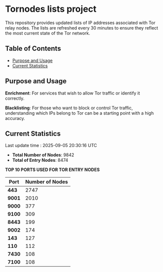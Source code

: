 # Tornodes lists project

This repository provides updated lists of IP addresses associated with Tor relay nodes. The lists are refreshed every 30 minutes to ensure they reflect the most current state of the Tor network.

## Table of Contents

- [Purpose and Usage](#purpose-and-usage)
- [Current Statistics](#current-statistics)


## Purpose and Usage

**Enrichment**: For services that wish to allow Tor traffic or identify it correctly.

**Blacklisting**: For those who want to block or control Tor traffic, understanding which IPs belong to Tor can be a starting point with a high accuracy.

## Current Statistics

Last update time : 2025-09-05 20:30:16 UTC

- **Total Number of Nodes**: 9842
- **Total of Entry Nodes**: 8474

**TOP 10 PORTS USED FOR TOR ENTRY NODES**

| **Port** | **Number of Nodes** |
|------|-----------------|
| **443**   | 2747  |
| **9001**   | 2010  |
| **9000**   | 377  |
| **9100**   | 309  |
| **8443**   | 199  |
| **9002**   | 174  |
| **143**   | 127  |
| **110**   | 112  |
| **7430**   | 108  |
| **7100**   | 108  |

